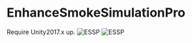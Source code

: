 # EnhanceSmokeSimulationPro
Require Unity2017.x up.
![ESSP](https://github.com/TNWX-Z/EnhanceSmokeSimulationPro/blob/master/InfoImg/ESSP_0.png)
![ESSP](https://github.com/TNWX-Z/EnhanceSmokeSimulationPro/blob/master/InfoImg/ESSP_1.png)
